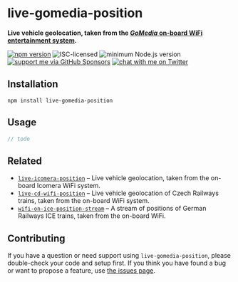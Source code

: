 # live-gomedia-position

**Live vehicle geolocation, taken from the [*GoMedia* on-board WiFi entertainment system](https://gomedia.io/service/entertainment-for-public-transport/).**

[![npm version](https://img.shields.io/npm/v/live-gomedia-position.svg)](https://www.npmjs.com/package/live-gomedia-position)
![ISC-licensed](https://img.shields.io/github/license/derhuerst/live-gomedia-position.svg)
![minimum Node.js version](https://img.shields.io/node/v/live-gomedia-position.svg)
[![support me via GitHub Sponsors](https://img.shields.io/badge/support%20me-donate-fa7664.svg)](https://github.com/sponsors/derhuerst)
[![chat with me on Twitter](https://img.shields.io/badge/chat%20with%20me-on%20Twitter-1da1f2.svg)](https://twitter.com/derhuerst)


## Installation

```shell
npm install live-gomedia-position
```


## Usage

```js
// todo
```


## Related

- [`live-icomera-position`](https://github.com/derhuerst/live-icomera-position) – Live vehicle geolocation, taken from the on-board Icomera WiFi system.
- [`live-cd-wifi-position`](https://github.com/derhuerst/live-cd-wifi-position) – Live vehicle geolocation of Czech Railways trains, taken from the on-board WiFi system.
- [`wifi-on-ice-position-stream`](https://github.com/derhuerst/wifi-on-ice-position-stream) – A stream of positions of German Railways ICE trains, taken from the on-board WiFi.


## Contributing

If you have a question or need support using `live-gomedia-position`, please double-check your code and setup first. If you think you have found a bug or want to propose a feature, use [the issues page](https://github.com/derhuerst/live-gomedia-position/issues).
